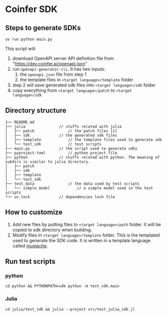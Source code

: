 # Coinfer SDK

## Steps to generate SDKs

```
uv run python main.py
```

This script will:

1. download OpenAPI server API definition file from "https://dev.coinfer.ai/openapi.json"
2. run `openapi-generator-cli`. It has two inputs:
    1. the `openapi.json` file from step 1
    2. the template files in `<target language>/template` folder
3. step 2 will save generated sdk files into `<target language>/sdk` folder
4. copy everything from `<target language>/patch` to `<target language>/sdk`

## Directory structure

```
├── README.md
├── julia  				// stuffs related with julia
│   ├── patch				// the patch files [1]
│   ├── sdk				// the generated sdk files
│   ├── template			// the template files used to generate sdk
│   └── test_sdk			// test scripts
├── main.py				// the script used to generate sdks
├── pyproject.toml			// python project file
├── python				// stuffs related with python. The meaning of subdirs is similar to julia directory.
│   ├── patch
│   ├── sdk
│   ├── template
│   └── test_sdk 
├── test_data  				// the data used by test scripts
│   └── simple_model			// a simple model used in the test scripts
└── uv.lock				// dependencies lock file
```

## How to customize

1. Add new files by putting files to `<target language>/path` folder. It will be copied to sdk directory when building.
2. Modify files in `<target language>/template` folder. This is the templated used to generate the SDK code. It is written in a template language called [mustache](https://mustache.github.io/).

## Run test scripts

### python

```
cd python && PYTHONPATH=sdk python -m test_sdk.main
```

### Julia

```
cd julia/test_sdk && julia --project src/test_julia_sdk.jl
```
